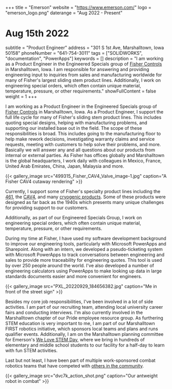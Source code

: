 +++
title = "Emerson"
website = "https://www.emerson.com/"
logo = "emerson_logo.png"
daterange = "Aug 2022 - Present"
# Aug 15th 2022
subtitle = "Product Engineer"
address = "301 S 1st Ave, Marshalltown, Iowa 50158"
phoneNumber = "641-754-3011"
tags = ["SOLIDWORKS", "documentation", "PowerApps"]
keywords = []
description = "I am working as a Product Engineer in the Engineered Specials group of [Fisher Controls](https://www.emerson.com/en-us/automation/fisher) in Marshalltown, Iowa. I am responsible for answering and providing engineering input to inquiries from sales and manufacturing worldwide for many of Fisher's largest sliding stem product lines. Additionally, I work on engineering special orders, which often contain unique material, temperature, pressure, or other requirements."
showFullContent = false
weight = 1
+++

I am working as a Product Engineer in the Engineered Specials group of
[Fisher Controls](https://www.emerson.com/en-us/automation/fisher) in
Marshalltown, Iowa. As a Product Engineer, I support the full life cycle for many of
Fisher's sliding stem product lines. This includes quoting special designs,
helping with manufacturing problems, and supporting our installed base out in the field.
The scope of these responsibilities is broad. This includes going to the manufacturing
floor to help make rework decisions, investigating warranty claims and service requests,
meeting with customers to help solve their problems, and more. Basically
we will answer any and all questions about our products from internal or external
parties. As Fisher has offices globally and Marshalltown is the global headquarters,
I work daily with colleagues in Mexico, France, United Arab Emirates, China, Japan,
Malaysia and more.

{{< gallery_image src="499315_Fisher_CAV4_Valve_image-1.jpg" caption="A Fisher CAV4 cutaway rendering" >}}

Currently, I support some of Fisher's specialty product lines including
the [461](https://www.emerson.com/en-us/catalog/fisher-461),
the [CAV4](https://www.emerson.com/en-us/catalog/fisher-cavitrol-iv),
and many
[cryogenic products](https://www.emerson.com/documents/automation/product-bulletin-fisher-hp-cryogenic-sliding-stem-control-valves-en-122650.pdf).
Some of these products were designed as far back as the 1940s which
presents many unique challenges for providing support to our customers.

Additionally, as part of our Engineered Specials Group, I work on engineering special
orders, which often contain unique material, temperature, pressure, or other
requirements.

During my time at Fisher, I have used my software development background to
improve our engineering tools, particularly with Microsoft PowerApps and Sharepoint.
Along with an intern, we developed a pseudo-ticketing system with Microsoft PowerApps
to track conversations between engineering and sales to provide more traceability
for engineering quotes. This tool is used by over 250 people around the world.
I've also developed a number of engineering calculators using PowerApps to make looking
up data in large standards documents easier and more convenient for engineers.

{{< gallery_image src="PXL_20220929_184656382.jpg" caption="Me in front of the street sign" >}}

Besides my core job responsibilities, I've been involved in a lot of side activities.
I am part of our recruiting team, attending local university career fairs and conducting
interviews. I'm also currently involved in the Marshalltown chapter of our Pride
employee resource group. As furthering STEM education is very important to me,
I am part of our Marshalltown FIRST robotics initiative, which sponsors
local teams and plans and runs qualifier events. Additionally, I am on the Marshalltown
planning committee for Emerson's [We Love STEM Day](https://www.emerson.com/WeLoveSTEM),
where we bring in hundreds of elementary and middle school students to our facility
for a half-day to learn with fun STEM activities.

Last but not least, I have been part of multiple work-sponsored combat robotics teams
that have competed with
[others in the community](https://www.timesrepublican.com/news/todays-news/2024/11/gregg-young-marshalltown-entries-win-big-at-mcc-battlebots-competition/).

{{< gallery_image src="dvc7k_action_shot.png" caption="Our antweight robot in combat" >}}
